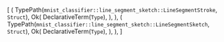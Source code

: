 [
    (
        TypePath(`mnist_classifier::line_segment_sketch::LineSegmentStroke`, `Struct`),
        Ok(
            DeclarativeTerm(`Type`),
        ),
    ),
    (
        TypePath(`mnist_classifier::line_segment_sketch::LineSegmentSketch`, `Struct`),
        Ok(
            DeclarativeTerm(`Type`),
        ),
    ),
]